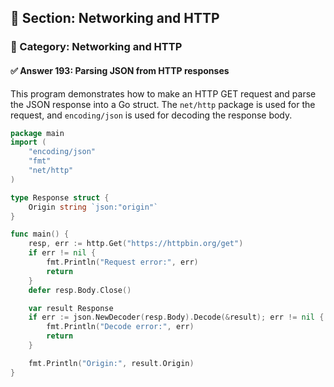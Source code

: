 ## 📘 Section: Networking and HTTP  
### 🔹 Category: Networking and HTTP  
#### ✅ Answer 193: Parsing JSON from HTTP responses

This program demonstrates how to make an HTTP GET request and parse the JSON response into a Go struct. The `net/http` package is used for the request, and `encoding/json` is used for decoding the response body.

```go
package main
import (
    "encoding/json"
    "fmt"
    "net/http"
)

type Response struct {
    Origin string `json:"origin"`
}

func main() {
    resp, err := http.Get("https://httpbin.org/get")
    if err != nil {
        fmt.Println("Request error:", err)
        return
    }
    defer resp.Body.Close()

    var result Response
    if err := json.NewDecoder(resp.Body).Decode(&result); err != nil {
        fmt.Println("Decode error:", err)
        return
    }

    fmt.Println("Origin:", result.Origin)
}
```
